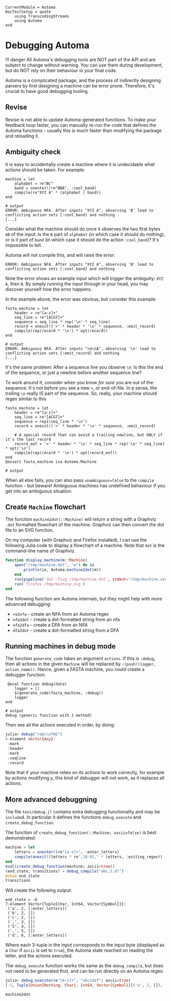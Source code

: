 ```@meta
CurrentModule = Automa
DocTestSetup = quote
    using TranscodingStreams
    using Automa
end
```

# Debugging Automa

!!! danger 
    All Automa's debugging tools are NOT part of the API and are subject to change without warning.
    You can use them during development, but do NOT rely on their behaviour in your final code.

Automa is a complicated package, and the process of indirectly designing parsers by first designing a machine can be error prone.
Therefore, it's crucial to have good debugging tooling.

## Revise
Revise is not able to update Automa-generated functions.
To make your feedback loop faster, you can manually re-run the code that defines the Automa functions - usually this is much faster than modifying the package and reloading it.

## Ambiguity check
It is easy to accidentally create a machine where it is undecidable what actions should be taken.
For example:

```jldoctest
machine = let
    alphabet = re"BC"
    band = onenter!(re"BBA", :cool_band)
    compile(re"XYZ A" * (alphabet | band))
end

# output
ERROR: Ambiguous NFA. After inputs "XYZ A", observing 'B' lead to conflicting action sets [:cool_band] and nothing
[...]
```

Consider what the machine should do once it observes the two first bytes `AB` of the input:
Is the `B` part of `alphabet` (in which case it should do nothing), or is it part of `band` (in which case it should do the action `:cool_band`)? It's impossible to tell.

Automa will not compile this, and will raise the error:
```
ERROR: Ambiguous NFA. After inputs "XYZ A", observing 'B' lead to conflicting action sets [:cool_band] and nothing
```

Note the error shows an example input which will trigger the ambiguity: `XYZ A`, then `B`.
By simply running the input through in your head, you may discover yourself how the error happens.

In the example above, the error was obvious, but consider this example:

```jldoctest
fasta_machine = let
    header = re"[a-z]+"
    seq_line = re"[ACGT]+"
    sequence = seq_line * rep('\n' * seq_line)
    record = onexit!('>' * header * '\n' * sequence, :emit_record)
    compile(rep(record * '\n') * opt(record))
end

# output
ERROR: Ambiguous NFA. After inputs ">a\nA", observing '\n' lead to conflicting action sets [:emit_record] and nothing
[...]
```

It's the same problem: After a sequence line you observe `\n`: Is this the end of the sequence, or just a newline before another sequence line?

To work around it, consider when you know _for sure_ you are out of the sequence: It's not before you see a new `>`, or end-of-file.
In a sense, the trailing `\n` really IS part of the sequence.
So, really, your machine should regex similar to this

```jldoctest debug1; output = false
fasta_machine = let
    header = re"[a-z]+"
    seq_line = re"[ACGT]+"
    sequence = rep1(seq_line * '\n')
    record = onexit!('>' * header * '\n' * sequence, :emit_record)

    # A special record that can avoid a trailing newline, but ONLY if it's the last record
    record_eof = '>' * header * '\n' * seq_line * rep('\n' * seq_line) * opt('\n')
    compile(rep(record * '\n') * opt(record_eof))
end
@assert fasta_machine isa Automa.Machine

# output
```

When all else fails, you can also pass `unambiguous=false` to the `compile` function - but beware!
Ambiguous machines has undefined behaviour if you get into an ambiguous situation.

## Create `Machine` flowchart
The function `machine2dot(::Machine)` will return a string with a Graphviz `.dot` formatted flowchart of the machine.
Graphviz can then convert the dot file to an SVG function.

On my computer (with Graphviz and Firefox installed), I can use the following Julia code to display a flowchart of a machine.
Note that `dot` is the command-line name of Graphviz.

```julia
function display_machine(m::Machine)
    open("/tmp/machine.dot", "w") do io
        println(io, Automa.machine2dot(m))
    end
    run(pipeline(`dot -Tsvg /tmp/machine.dot`, stdout="/tmp/machine.svg"))
    run(`firefox /tmp/machine.svg`)
end
```

The following function are Automa internals, but they might help with more advanced debugging:
* `re2nfa` - create an NFA from an Automa regex
* `nfa2dot` - create a dot-formatted string from an nfa
* `nfa2dfa` - create a DFA from an NFA
* `dfa2dot` - create a dot-formatted string from a DFA

## Running machines in debug mode
The function `generate_code` takes an argument `actions`. If this is `:debug`, then all actions in the given `Machine` will be replaced by `:(push!(logger, action_name))`.
Hence, given a FASTA machine, you could create a debugger function:

```jldoctest debug1; output = false
 @eval function debug(data)
    logger = []
    $(generate_code(fasta_machine, :debug))
    logger
end

# output
debug (generic function with 1 method)
```

Then see all the actions executed in order, by doing:

```julia
julia> debug(">abc\nTAG")
4-element Vector{Any}:
 :mark
 :header
 :mark
 :seqline
 :record
```

Note that if your machine relies on its actions to work correctly, for example by actions modifying `p`,
this kind of debugger will not work, as it replaces all actions.

## More advanced debuggning
The file `test/debug.jl` contains extra debugging functionality and may be `include`d.
In particular it defines the functions `debug_execute` and `create_debug_function`.

The function of `create_debug_function(::Machine; ascii=false)` is best demonstrated:

```julia
machine = let
    letters = onenter!(re"[a-z]+", :enter_letters)
    compile(onexit!(letters * re",[0-9]," * letters, :exiting_regex))
end
eval(create_debug_function(machine; ascii=true))
(end_state, transitions) = debug_compile("abc,5,d!")
@show end_state
transitions
```

Will create the following output:
```
end state = -6
7-element Vector{Tuple{Char, Int64, Vector{Symbol}}}:
 ('a', 2, [:enter_letters])
 ('b', 2, [])
 ('c', 2, [])
 (',', 3, [])
 ('5', 4, [])
 (',', 5, [])
 ('d', 6, [:enter_letters])
```

Where each 3-tuple in the input corresponds to the input byte (displayed as a `Char` if `ascii` is set to `true`), the Automa state reached on reading the letter, and the actions executed.

The `debug_execute` function works the same as the `debug_compile`, but does not need to be generated first, and can be run directly on an Automa regex:

```julia
julia> debug_execute(re"[A-z]+", "abc1def"; ascii=true)
(-3, Tuple{Union{Nothing, Char}, Int64, Vector{Symbol}}[('a', 2, []), ('b', 3, []), ('c', 3, [])])
```

```@docs
machine2dot
```